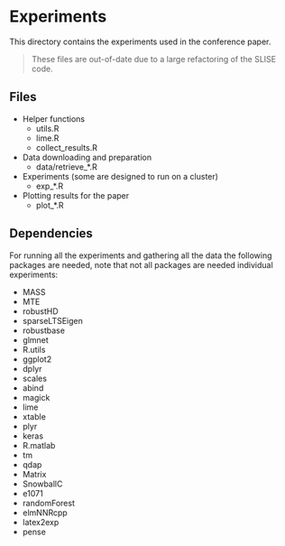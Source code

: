 # Experiments

This directory contains the experiments used in the conference paper.

> These files are out-of-date due to a large refactoring of the SLISE code.

## Files

 - Helper functions
    - utils.R
    - lime.R
    - collect_results.R
 - Data downloading and preparation
    - data/retrieve_*.R
 - Experiments (some are designed to run on a cluster)
    - exp_*.R
 - Plotting results for the paper
    - plot_*.R


## Dependencies

For running all the experiments and gathering all the data the following
packages are needed, note that not all packages are needed individual
experiments:

 - MASS
 - MTE
 - robustHD
 - sparseLTSEigen
 - robustbase
 - glmnet
 - R.utils
 - ggplot2
 - dplyr
 - scales
 - abind
 - magick
 - lime
 - xtable
 - plyr
 - keras
 - R.matlab
 - tm
 - qdap
 - Matrix
 - SnowballC
 - e1071
 - randomForest
 - elmNNRcpp
 - latex2exp
 - pense
